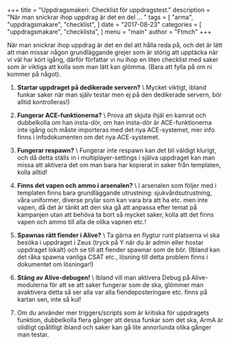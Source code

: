 +++
title = "Uppdragsmakeri: Checklist för uppdragstest."
description = "När man snickrar ihop uppdrag är det en del ... "
tags = [
    "arma",
    "uppdragsmakare",
    "checklist",
]
date = "2017-08-23"
categories = [
    "uppdragsmakare",
    "checklista",
]
menu = "main"
author = "Ftmch"
+++

När man snickrar ihop uppdrag är det en del att hålla reda på, och det är lätt att man missar någon grundläggande grejer som är störig att upptäcka när vi väl har kört igång, därför författar vi nu ihop en liten checklist med saker som är viktiga att kolla som man lätt kan glömma. (Bara att fylla på om ni kommer på något).

1. **Startar uppdraget på dedikerade servern?** \\
Mycket viktigt, ibland funkar saker när man själv testar men ej på den dedikerade servern, bör alltid kontrolleras!) 

2. **Fungerar ACE-funktionerna?** \\
Prova att skjuta ihjäl en kamrat och dubbelkolla om han insta-dör, om han insta-dör är ACE-funktionerna inte igång och måste importeras med det nya ACE-systemet, mer info finns i infodokumenten om det nya ACE-systemet. 

3. **Fungerar respawn?** \\
Fungerar inte respawn kan det bli väldigt klurigt, och då detta ställs in i multiplayer-settings i själva uppdraget kan man missa att aktivera det om man bara har kopierat in saker från templaten, kolla alltid!

4. **Finns det vapen och ammo i arsenalen?** \\
I arsenalen som följer med i templaten finns bara grundläggande utrustning: sjukvårdsutrustning, våra uniformer, diverse prylar som kan vara bra att ha etc. men inte vapen, då det är tänkt att den ska gå att anpassa efter temat på kampanjen utan att behöva ta bort så mycket saker, kolla att det finns vapen och ammo till alla de olika vapnen etc.!

5. **Spawnas rätt fiender i Alive?** \\
Ta gärna en flygtur runt platserna vi ska besöka i uppdraget i Zeus (tryck på Y när du är admin eller hostar uppdraget lokalt) och se till att fiender spawnar som de bör. (Ibland kan det råka spawna vanliga CSAT etc., lösning till detta problem finns i dokumentet om lösningar!)

6. **Stäng av Alive-debugen!** \\
Ibland vill man aktivera Debug på Alive-modulerna för att se att saker fungerar som de ska, glömmer man avaktivera detta så ser alla var alla fiendeposteringare etc. finns på kartan sen, inte så kul! 

7. Om du använder mer triggers/scripts som är kritiska för uppdragets funktion, dubbelkolla flera gånger att dessa funkar som det ska, ArmA är olidligt opålitligt ibland och saker kan gå lite annorlunda olika gånger man testar.
